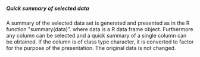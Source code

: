 <h5>Quick summary of selected data</h5>
A summary of the selected data set is generated and presented as in the R
function "summary(data)". where data is a R data frame object. Furthermore any
column can be selected and a quick summary of a single column can be obtained.
If the column is of class type character, it is converted to factor for the
purpose of the presentation. The original data is not changed.
